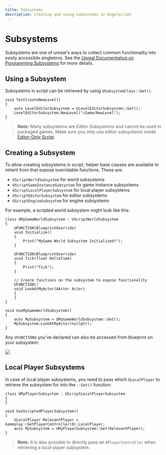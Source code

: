 ```yaml
---
title: Subsystems
description: Creating and using subsystems in Angelscript
---
```


# Subsystems

Subsystems are one of unreal's ways to collect common functionality into easily accessible singletons.
See the [Unreal Documentation on Programming Subsystems](https://docs.unrealengine.com/5.1/en-US/programming-subsystems-in-unreal-engine/) for more details.

## Using a Subsystem

Subsystems in script can be retrieved by using `USubsystemClass::Get()`.

```angelscript
void TestCreateNewLevel()
{
    auto LevelEditorSubsystem = ULevelEditorSubsystem::Get();
    LevelEditorSubsystem.NewLevel("/Game/NewLevel");
}
```

> **Note:** Many subsystems are _Editor Subsystems_ and cannot be used in packaged games.
> Make sure you only use editor subsystems inside [Editor-Only Script](/scripting/editor-script/).

## Creating a Subsystem

To allow creating subsystems in script, helper base classes are available to inherit from that expose overridable functions.
These are:

- `UScriptWorldSubsystem` for world subsystems
- `UScriptGameInstanceSubsystem` for game instance subsystems
- `UScriptLocalPlayerSubsystem` for local player subsystems
- `UScriptEditorSubsystem` for editor subsystems
- `UScriptEngineSubsystem` for engine subsystems

For example, a scripted world subsystem might look like this:

```angelscript
class UMyGameWorldSubsystem : UScriptWorldSubsystem
{
    UFUNCTION(BlueprintOverride)
    void Initialize()
    {
        Print("MyGame World Subsystem Initialized!");
    }

    UFUNCTION(BlueprintOverride)
    void Tick(float DeltaTime)
    {
        Print("Tick");
    }

    // Create functions on the subsystem to expose functionality
    UFUNCTION()
    void LookAtMyActor(AActor Actor)
    {
    }
}

void UseMyGameWorldSubsystem()
{
    auto MySubsystem = UMyGameWorldSubsystem::Get();
    MySubsystem.LookAtMyActor(nullptr);
}
```

Any `UFUNCTION`s you've declared can also be accessed from blueprint on your subsystem:

![](/img/scripted-subsystem.png)

## Local Player Subsystems

In case of local player subsystems, you need to pass which `ULocalPlayer` to retrieve the subsystem for into the `::Get()` function:

```angelscript
class UMyPlayerSubsystem : UScriptLocalPlayerSubsystem
{
}

void UseScriptedPlayerSubsystem()
{
    ULocalPlayer RelevantPlayer = Gameplay::GetPlayerController(0).LocalPlayer;
    auto MySubsystem = UMyPlayerSubsystem::Get(RelevantPlayer);
}
```

> **Note:** It is also possible to directly pass an `APlayerController` when retrieving a local player subsystem.
